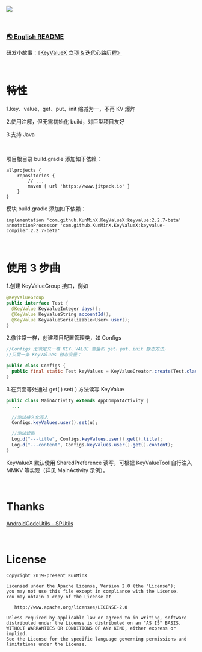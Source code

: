 ![](https://tva1.sinaimg.cn/large/e6c9d24ely1h4kltojgmqj21h80dmabg.jpg)

&nbsp;

### [🌏 English README](https://github.com/KunMinX/KeyValueX/blob/main/README_EN.md)

研发小故事：[《KeyValueX 立项 & 迭代心路历程》](https://juejin.cn/post/7121955840319291428)

&nbsp;

# 特性

1.key、value、get、put、init 缩减为一，不再 KV 爆炸

2.使用注解，但无需初始化 build，对巨型项目友好

3.支持 Java

&nbsp;

项目根目录 build.gradle 添加如下依赖：

```
allprojects {
    repositories {
        // ...
        maven { url 'https://www.jitpack.io' }
    }
}
```

模块 build.gradle 添加如下依赖：

```
implementation 'com.github.KunMinX.KeyValueX:keyvalue:2.2.7-beta'
annotationProcessor 'com.github.KunMinX.KeyValueX:keyvalue-compiler:2.2.7-beta'
```

&nbsp;

# 使用 3 步曲

1.创建 KeyValueGroup 接口，例如

```java
@KeyValueGroup
public interface Test {
  @KeyValue KeyValueInteger days();
  @KeyValue KeyValueString accountId();
  @KeyValue KeyValueSerializable<User> user();
}
```

2.像往常一样，创建项目配置管理类，如 Configs

```java
//Configs 无须定义一堆 KEY、VALUE 常量和 get、put、init 静态方法，
//只需一条 KeyValues 静态变量：

public class Configs {
  public final static Test keyValues = KeyValueCreator.create(Test.class);
}
```

3.在页面等处通过 get( ) set( ) 方法读写 KeyValue

```java
public class MainActivity extends AppCompatActivity {
  ...

  //测试持久化写入
  Configs.keyValues.user().set(u);

  //测试读取
  Log.d("---title", Configs.keyValues.user().get().title);
  Log.d("---content", Configs.keyValues.user().get().content);
}
```

KeyValueX 默认使用 SharedPreference 读写，可根据 KeyValueTool 自行注入 MMKV 等实现（详见 MainActivity 示例）。

&nbsp;

# Thanks

[AndroidCodeUtils - SPUtils](https://github.com/Blankj/AndroidUtilCode/blob/d0b890e106be3658d259ca7ec52e232b991f67f1/lib/utilcode/src/main/java/com/blankj/utilcode/util/SPUtils.java)

&nbsp;

# License

```
Copyright 2019-present KunMinX

Licensed under the Apache License, Version 2.0 (the "License");
you may not use this file except in compliance with the License.
You may obtain a copy of the License at

   http://www.apache.org/licenses/LICENSE-2.0

Unless required by applicable law or agreed to in writing, software
distributed under the License is distributed on an "AS IS" BASIS,
WITHOUT WARRANTIES OR CONDITIONS OF ANY KIND, either express or implied.
See the License for the specific language governing permissions and
limitations under the License.
```